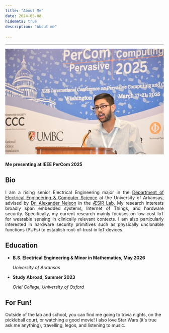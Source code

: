 ```yaml
---
title: "About Me"
date: 2024-05-08
hidemeta: true
description: "About me"

---
```


---
![](DSC_4527.jpeg)
#### Me presenting at IEEE PerCom 2025

## Bio
<p align="justify">I am a rising senior Electrical Engineering major in the <a href="https://eecs.uark.edu" target="_blank">Department of Electrical Engineering & Computer Science</a> at the University of Arkansas, advised by <a href="https://ahnelson.uark.edu" target="_blank">Dr. Alexander Nelson</a> in the <a href="https://aesir.uark.edu" target="_blank">ÆSIR Lab</a>. My research interests broadly span embedded systems, Internet of Things, and hardware security. Specifically, my current research mainly focuses on low-cost IoT for wearable sensing in clinically relevant contexts. I am also particularly interested in hardware security primitives such as physically unclonable functions (PUFs) to establish root-of-trust in IoT devices.
</p>


## Education

* **B.S. Electrical Engineering & Minor in Mathematics, May 2026**

     *University of Arkansas*



* **Study Abroad, Summer 2023**

     *Oriel College, University of Oxford*

## For Fun!

Outside of the lab and school, you can find me going to trivia nights, on the pickleball court, or watching a good movie! I also love Star Wars (it's true ask me anything), travelling, legos, and listening to music. 




